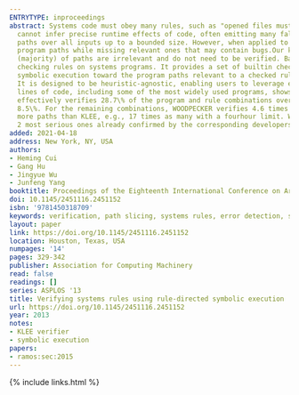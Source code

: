 ```yaml
---
ENTRYTYPE: inproceedings
abstract: Systems code must obey many rules, such as "opened files must be closed." One approach to verifying rules is static analysis, but this technique
  cannot infer precise runtime effects of code, often emitting many false positives. An alternative is symbolic execution, a technique that verifies program
  paths over all inputs up to a bounded size. However, when applied to verify rules, existing symbolic execution systems often blindly explore many redundant
  program paths while missing relevant ones that may contain bugs.Our key insight is that only a small portion of paths are relevant to rules, and the rest
  (majority) of paths are irrelevant and do not need to be verified. Based on this insight, we create WOODPECKER, a new symbolic execution system for effectively
  checking rules on systems programs. It provides a set of builtin checkers for common rules, and an interface for users to easily check new rules. It directs
  symbolic execution toward the program paths relevant to a checked rule, and soundly prunes redundant paths, exponentially speeding up symbolic execution.
  It is designed to be heuristic-agnostic, enabling users to leverage existing powerful search heuristics.Evaluation on 136 systems programs totaling 545K
  lines of code, including some of the most widely used programs, shows that, with a time limit of typically just one hour for each verification run, WOODPECKER
  effectively verifies 28.7\% of the program and rule combinations over bounded input, whereas an existing symbolic execution system KLEE verifies only
  8.5\%. For the remaining combinations, WOODPECKER verifies 4.6 times as many relevant paths as KLEE. With a longer time limit, WOODPECKER verifies much
  more paths than KLEE, e.g., 17 times as many with a fourhour limit. WOODPECKER detects 113 rule violations, including 10 serious data loss errors with
  2 most serious ones already confirmed by the corresponding developers.
added: 2021-04-18
address: New York, NY, USA
authors:
- Heming Cui
- Gang Hu
- Jingyue Wu
- Junfeng Yang
booktitle: Proceedings of the Eighteenth International Conference on Architectural Support for Programming Languages and Operating Systems
doi: 10.1145/2451116.2451152
isbn: '9781450318709'
keywords: verification, path slicing, systems rules, error detection, symbolic execution
layout: paper
link: https://doi.org/10.1145/2451116.2451152
location: Houston, Texas, USA
numpages: '14'
pages: 329-342
publisher: Association for Computing Machinery
read: false
readings: []
series: ASPLOS '13
title: Verifying systems rules using rule-directed symbolic execution
url: https://doi.org/10.1145/2451116.2451152
year: 2013
notes:
- KLEE verifier
- symbolic execution
papers:
- ramos:sec:2015
---
```

{% include links.html %}
